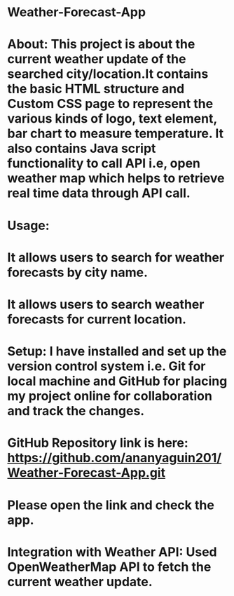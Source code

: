 # Weather-Forecast-App

# About: This project is about the current weather update of the searched city/location.It contains the basic HTML structure and Custom CSS page to represent the various kinds of logo, text element, bar chart to measure temperature. It also contains Java script functionality to call API i.e, open weather map which helps to retrieve real time data through API call.

# Usage:
# It allows users to search for weather forecasts by city name.
# It allows users to search weather forecasts for current location.


# Setup: I have installed and set up the version control system i.e. Git for local machine and GitHub for placing my project online for collaboration and track the changes.

# GitHub Repository link is here: https://github.com/ananyaguin201/Weather-Forecast-App.git
# Please open the link and check the app.

# Integration with Weather API: Used OpenWeatherMap API to fetch the current weather update.